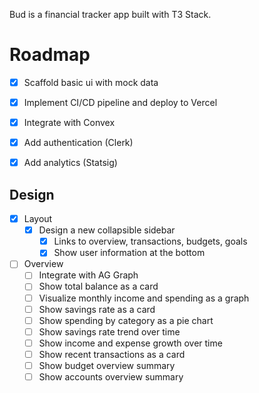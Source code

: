 Bud is a financial tracker app built with T3 Stack.


# Roadmap

- [x] Scaffold basic ui with mock data
- [x] Implement CI/CD pipeline and deploy to Vercel
- [x] Integrate with Convex
- [x] Add authentication (Clerk)
- [x] Add analytics (Statsig)


## Design
- [x] Layout
    - [x] Design a new collapsible sidebar
        - [x] Links to overview, transactions, budgets, goals
        - [x] Show user information at the bottom
- [ ] Overview
    - [ ] Integrate with AG Graph
    - [ ] Show total balance as a card
    - [ ] Visualize monthly income and spending as a graph
    - [ ] Show savings rate as a card
    - [ ] Show spending by category as a pie chart
    - [ ] Show savings rate trend over time
    - [ ] Show income and expense growth over time
    - [ ] Show recent transactions as a card
    - [ ] Show budget overview summary
    - [ ] Show accounts overview summary